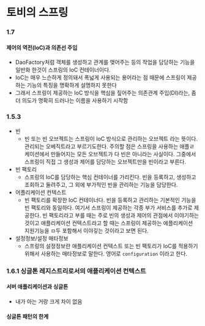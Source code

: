 # 토비의 스프링



### 1.7

#### 제어의 역전(IoC)과 의존선 주입
* DaoFactory처럼 객체를 생성하고 관계를 맺어주는 등의 작업을 담당하는 기능을 일반화 한것이 스프링의 IoC 컨테이너이다.
* IoC는 매우 느슨하게 정의돼서 폭넓게 사용되는 용어라는 점 때문에 스프링이 제공하는 기능의 특징을 명확하게 설명하지 못한다
* 그래서 스프링이 제공하는 IoC 방식을 핵심을 짚어주는 의존관계 주입(DI)라는, 좀더 의도가 명확히 드러나는 이름을 사용하기 시작함



### 1.5.3

* 빈
  - 빈 또는 빈 오브젝트는 스프링이 IoC 방식으로 관리하는 오브젝트 라는 뜻이다. 관리되는 오베직트라고 부르기도한다. 주의할 점은 스프링을 사용하는 애플ㄹ케이션에서 만들어지는 모든 오브젝트가 다 빈은 아니라는 사실이다. 그중에서 스프링이 직접 그 생성과 제어를 담당하는 오브젝트만을 빈이라고 부른다.
* 빈 팩토리
  - 스프링의 IoC를 담당하는 핵심 컨테이너를 가리킨다. 빈을 등록하고, 생성하고 조회하고 둘려주고, 그 외에 부가적인 빈을 관리하는 기능을 담당한다.
* 어플리케이션 컨텍스트
  - 빈 팩토리를 확장한 IoC 컨테이너다. 빈을 등록하고 관리하는 기본적인 기능을 빈 팩토리와 동일하다. 여기서 스프링이 제공하는 각종 부가 서비스를 추가로 제공한다. 빈 팩토리라고 부를 때는 주로 빈의 생성과 제어의 관점에서 이야기하는 것이고 애플리케이션 컨텍스트라고 할 때는 스프링이 제공하는 에플리케이션 지원기능을 ㅁ두 포함해서 이야깋는 것이라고 보면 된다.
* 설정정보/설정 매타정보
  - 스프링의 설정정보란 애플리케이션 컨텍스트 또는 빈 팩토리가 IoC를 적용하기 위해서 사용하는 매타정보로 말한다. 영어로 `configuration` 이라고 한다.

### 1.6.1 싱글톤 레지스트리로서의 애플리케이션 컨텍스트

#### 서버 애플리케이션과 싱글톤
* 내가 아는 거랑 크게 차이 없음

#### 싱글톤 패턴의 한계
